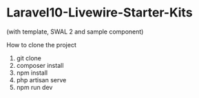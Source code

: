 # Laravel10-Livewire-Starter-Kits 
(with template, SWAL 2 and sample component)

How to clone the project
1. git clone <url>
2. composer install
3. npm install
4. php artisan serve
5. npm run dev
